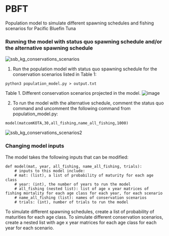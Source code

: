 # PBFT
Population model to simulate different spawning schedules and fishing scenarios for Pacific Bluefin Tuna

### Running the model with status quo spawning schedule and/or the alternative spawning schedule 
![ssb_kg_conservations_scenarios](https://user-images.githubusercontent.com/93396549/163519756-cccef58e-3658-457d-b2c5-9bda5fd81b0a.png)


1. Run the population model with status quo spawning schedule for the conservation scenarios listed in Table 1:
```
python3 population_model.py > output.txt

```
Table 1. Different conservation scenarios projected in the model.
![image](https://user-images.githubusercontent.com/93396549/163491429-1b6c04ec-dbe2-4bf9-b12f-d6fdbdadf259.png)


2. To run the model with the alternative schedule, comment the status quo command and uncomment the following command from population_model.py:

```
model(matcomKOTA,30,all_fishing,name_all_fishing,1000)
```

![ssb_kg_conservations_scenarios2](https://user-images.githubusercontent.com/93396549/163520073-d8678b8c-8a6b-481e-9965-dee653fa7936.png)



### Changing model inputs

The model takes the following inputs that can be modified: 
```
def model(mat, year, all_fishing, name_all_fishing, trials):
    # inputs to this model include:
    # mat: (list), a list of probability of maturity for each age class
    # year: (int), the number of years to run the model
    # all_fishing (nested list): list of age x year matrices of fishing mortality for each age class for each year, for each scenario
    # name_all_fishing (list): names of conservation scenarios
    # trials: (int), number of trials to run the model
```
To simulate different spawning schedules, create a list of probability of maturities for each age class. 
To simulate different conservation scenarios, create a nested list with age x year matrices for each age class for each year for each scenario. 




